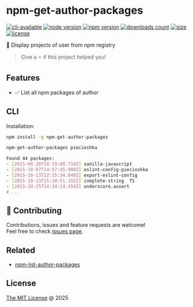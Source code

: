 # npm-get-author-packages

[![cli-available](https://badgen.net/static/cli/available/?icon=terminal)](#cli)
[![node version](https://img.shields.io/node/v/npm-get-author-packages.svg)](https://www.npmjs.com/package/npm-get-author-packages)
[![npm version](https://badge.fury.io/js/npm-get-author-packages.svg)](https://badge.fury.io/js/npm-get-author-packages)
[![downloads count](https://img.shields.io/npm/dt/npm-get-author-packages.svg)](https://www.npmjs.com/package/npm-get-author-packages)
[![size](https://packagephobia.com/badge?p=npm-get-author-packages)](https://packagephobia.com/result?p=npm-get-author-packages)
[![license](https://img.shields.io/npm/l/npm-get-author-packages.svg)](https://piecioshka.mit-license.org)

🔨 Display projects of user from npm registry

> Give a ⭐️ if this project helped you!

## Features

- ✅ List all npm packages of author

## CLI

Installation:

```bash
npm install -g npm-get-author-packages
```

```bash
npm-get-author-packages piecioshka
```

```bash
Found 44 packages:
- [2015-08-20T10:19:08.710Z] vanilla-javascript
- [2015-10-07T14:57:45.900Z] eslint-config-piecioshka
- [2015-10-13T22:15:34.840Z] export-eslint-config
- [2015-10-23T15:20:51.102Z] complete-string  TS
- [2015-10-25T14:34:14.459Z] underscore.assert
# ...
```

## 🤝 Contributing

Contributions, issues and feature requests are welcome!<br />
Feel free to check [issues page](https://github.com/piecioshka/npm-get-author-packages/issues/).

## Related

- [npm-list-author-packages](https://github.com/kgryte/npm-list-author-packages)

## License

[The MIT License](https://piecioshka.mit-license.org) @ 2025

